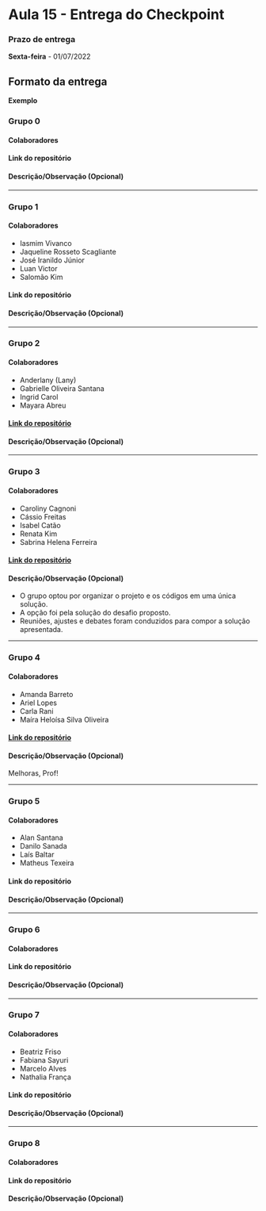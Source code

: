 # Aula 15 - Entrega do Checkpoint

### Prazo de entrega

**Sexta-feira** - 01/07/2022

## Formato da entrega

**Exemplo**

### Grupo 0

#### Colaboradores

#### Link do repositório

#### Descrição/Observação (Opcional)

----

### Grupo 1

#### Colaboradores

- Iasmim Vivanco
- Jaqueline Rosseto Scagliante
- José Iranildo Júnior
- Luan Victor
- Salomão Kim

#### Link do repositório

#### Descrição/Observação (Opcional)

----

### Grupo 2

#### Colaboradores

- Anderlany (Lany)
- Gabrielle Oliveira Santana
- Ingrid Carol
- Mayara Abreu

#### [Link do repositório](https://github.com/lanyarag/checkpoint.git)

#### Descrição/Observação (Opcional)

----

### Grupo 3

#### Colaboradores

- Caroliny Cagnoni
- Cássio Freitas
- Isabel Catão
- Renata Kim
- Sabrina Helena Ferreira

#### [Link do repositório](https://github.com/cassiofreitas/dhme_conversor_de_moedas)

#### Descrição/Observação (Opcional)
- O grupo optou por organizar o projeto e os códigos em uma única solução.
- A opção foi pela solução do desafio proposto.
- Reuniões, ajustes e debates foram conduzidos para compor a solução apresentada.

----

### Grupo 4

#### Colaboradores

- Amanda Barreto
- Ariel Lopes
- Carla Rani
- Maíra Heloísa Silva Oliveira

#### [Link do repositório](https://github.com/ArielLopes888/CheckPoint)

#### Descrição/Observação (Opcional)
Melhoras, Prof!

----

### Grupo 5

#### Colaboradores

- Alan Santana
- Danilo Sanada
- Laís Baltar
- Matheus Texeira

#### Link do repositório

#### Descrição/Observação (Opcional)

----

### Grupo 6

#### Colaboradores

#### Link do repositório

#### Descrição/Observação (Opcional)

----

### Grupo 7

#### Colaboradores

- Beatriz Friso
- Fabiana Sayuri
- Marcelo Alves
- Nathalia França

#### Link do repositório

#### Descrição/Observação (Opcional)

----

### Grupo 8

#### Colaboradores

#### Link do repositório

#### Descrição/Observação (Opcional)
